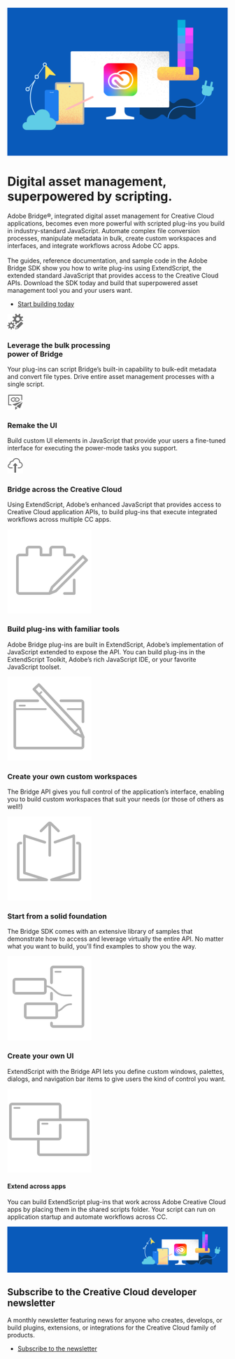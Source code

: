 <Hero slots="image, heading, text, buttons" variant="halfwidth" />

![Creative Cloud banner](images/cc-hero.png)

#  Digital asset management, superpowered by scripting.

Adobe Bridge®, integrated digital asset management for Creative Cloud applications, becomes even more powerful with scripted plug-ins you build in industry-standard JavaScript. Automate complex file conversion processes, manipulate metadata in bulk, create custom workspaces and interfaces, and integrate workflows across Adobe CC apps. <br /> <br />The guides, reference documentation, and sample code in the Adobe Bridge SDK show you how to write plug-ins using ExtendScript, the extended standard JavaScript that provides access to the Creative Cloud APIs. Download the SDK today and build that superpowered asset management tool you and your users want.

* [Start building today](https://console.adobe.io/downloads/br)



<TextBlock slots="image, heading, text" width="33%" theme="light" isCentered />

![Placeholder](images/Smock_GearsEdit_18_N.svg)

### Leverage the bulk processing <br /> power of Bridge

Your plug-ins can script Bridge’s built-in capability to bulk-edit metadata and convert file types. Drive entire asset management processes with a single script.

<TextBlock slots="image, heading, text" width="33%" theme="light" isCentered />

![Placeholder](images/Smock_AssetsLinkedPublished_18_N.svg)

### Remake the UI

Build custom UI elements in JavaScript that provide your users a fine-tuned interface for executing the power-mode tasks you support.

<TextBlock slots="image, heading, text" width="33%" theme="light" isCentered />

![Placeholder](images/Smock_UploadToCloudOutline_18_N.svg)

### Bridge across the Creative Cloud

Using ExtendScript, Adobe’s enhanced JavaScript that provides access to Creative Cloud application APIs, to build plug-ins that execute integrated workflows across multiple CC apps.


<TextBlock slots="image, heading, text" width="33%" theme="dark" isCentered />


![CC icon](images/S_IlluBuildPlugIn_96.svg)

### Build plug-ins with familiar tools

Adobe Bridge plug-ins are built in ExtendScript, Adobe’s implementation of JavaScript extended to expose the API. You can build plug-ins in the ExtendScript Toolkit, Adobe’s rich JavaScript IDE, or your favorite JavaScript toolset. 


<TextBlock slots="image, heading, text" width="33%" theme="dark" isCentered />

![CC icon](images/S_IlluCreateWorkspace_96.svg)

### Create your own custom workspaces

The Bridge API gives you full control of the application’s interface, enabling you to build custom workspaces that suit your needs (or those of others as well!)

<TextBlock slots="image, heading, text" width="33%" theme="dark" isCentered />

![CC icon](images/S_IlluUseFromLibrary_96.svg)

### Start from a solid foundation

The Bridge SDK comes with an extensive library of samples that demonstrate how to access and leverage virtually the entire API. No matter what you want to build, you’ll find examples to show you the way.

<TextBlock slots="image, heading, text" width="50%" theme="dark" isCentered />

![CC icon](images/S_IlluEnhanceUI_96.svg)

### Create your own UI

ExtendScript with the Bridge API lets you define custom windows, palettes, dialogs, and navigation bar items to give users the kind of control you want.

<TextBlock slots="image, heading, text" width="50%" theme="dark" isCentered />

![CC icon](images/S_IlluIntegrateOtherApps_96.svg)

#### Extend across apps

You can build ExtendScript plug-ins that work across Adobe Creative Cloud apps by placing them in the shared scripts folder. Your script can run on application startup and automate workflows across CC.

<SummaryBlock slots="image, heading, text, buttons" background="rgb(246, 16, 27)" />

![CC banner](images/cc-banner.png)

## Subscribe to the Creative Cloud developer newsletter 

A monthly newsletter featuring news for anyone who creates, develops, or build plugins, extensions, or integrations for the
Creative Cloud family of products.

* [Subscribe to the newsletter](https://www.adobe.com/subscription/ccdevnewsletter.html)